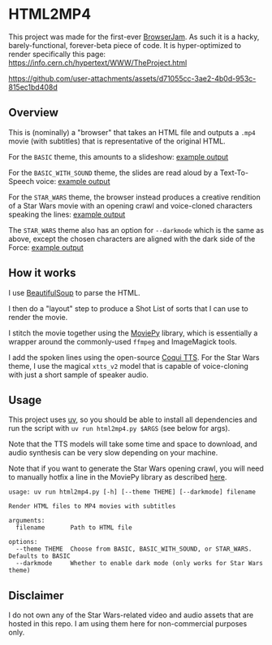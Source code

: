 # HTML2MP4

This project was made for the first-ever [BrowserJam](https://github.com/BrowserJam/browserjam). As such it is a hacky, barely-functional, forever-beta piece of code. It is hyper-optimized to render specifically this page: https://info.cern.ch/hypertext/WWW/TheProject.html

https://github.com/user-attachments/assets/d71055cc-3ae2-4b0d-953c-815ec1bd408d

## Overview
This is (nominally) a "browser" that takes an HTML file and outputs a `.mp4` movie (with subtitles) that is representative of the original HTML.

For the `BASIC` theme, this amounts to a slideshow: [example output](/DEMOS/Basic%20(no%20sound)/The%20World%20Wide%20Web%20project.mp4)

For the `BASIC_WITH_SOUND` theme, the slides are read aloud by a Text-To-Speech voice: [example output](/DEMOS/Basic%20(with%20TTS)/The%20World%20Wide%20Web%20project.mp4)

For the `STAR_WARS` theme, the browser instead produces a creative rendition of a Star Wars movie with an opening crawl and voice-cloned characters speaking the lines: [example output](/DEMOS/Star%20Wars/The%20World%20Wide%20Web%20project.mp4)

The `STAR_WARS` theme also has an option for `--darkmode` which is the same as above, except the chosen characters are aligned with the dark side of the Force: [example output](/DEMOS/Star%20Wars%20(Dark%20Mode)/The%20World%20Wide%20Web%20project%20(Dark%20Mode).mp4)

## How it works
I use [BeautifulSoup](https://www.crummy.com/software/BeautifulSoup/) to parse the HTML.

I then do a "layout" step to produce a Shot List of sorts that I can use to render the movie.

I stitch the movie together using the [MoviePy](https://zulko.github.io/moviepy/) library, which is essentially a wrapper around the commonly-used `ffmpeg` and ImageMagick tools.

I add the spoken lines using the open-source [Coqui TTS](https://github.com/coqui-ai/TTS). For the Star Wars theme, I use the magical `xtts_v2` model that is capable of voice-cloning with just a short sample of speaker audio.

## Usage
This project uses [uv](https://github.com/astral-sh/uv), so you should be able to install all dependencies and run the script with `uv run html2mp4.py $ARGS` (see below for args).

Note that the TTS models will take some time and space to download, and audio synthesis can be very slow depending on your machine.

Note that if you want to generate the Star Wars opening crawl, you will need to manually hotfix a line in the MoviePy library as described [here](https://github.com/Zulko/moviepy/issues/1205#issuecomment-636353519).

```
usage: uv run html2mp4.py [-h] [--theme THEME] [--darkmode] filename

Render HTML files to MP4 movies with subtitles

arguments:
  filename       Path to HTML file

options:
  --theme THEME  Choose from BASIC, BASIC_WITH_SOUND, or STAR_WARS. Defaults to BASIC
  --darkmode     Whether to enable dark mode (only works for Star Wars theme)
```

## Disclaimer
I do not own any of the Star Wars-related video and audio assets that are hosted in this repo. I am using them here for non-commercial purposes only.
